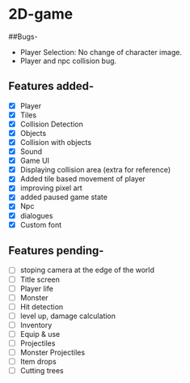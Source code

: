 # 2D-game
##Bugs-
- Player Selection: No change of character image.
- Player and npc collision bug.

## Features added-

- [x] Player
- [x] Tiles
- [x] Collision Detection
- [x] Objects
- [x] Collision with objects
- [x] Sound
- [x] Game UI
- [x] Displaying collision area (extra for reference)
- [x] Added tile based movement of player 
- [x] improving pixel art
- [x] added paused game state
- [x] Npc
- [x] dialogues 
- [x] Custom font

## Features pending-

- [ ] stoping camera at the edge of the world
- [ ] Title screen
- [ ] Player life
- [ ] Monster
- [ ] Hit detection
- [ ] level up, damage calculation
- [ ] Inventory 
- [ ] Equip & use
- [ ] Projectiles
- [ ] Monster Projectiles
- [ ] Item drops
- [ ] Cutting trees
